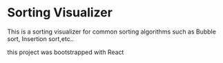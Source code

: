 # Sorting Visualizer
This is a sorting visualizer for common sorting algorithms such as Bubble sort, Insertion sort,etc..

this project was bootstrapped with React
